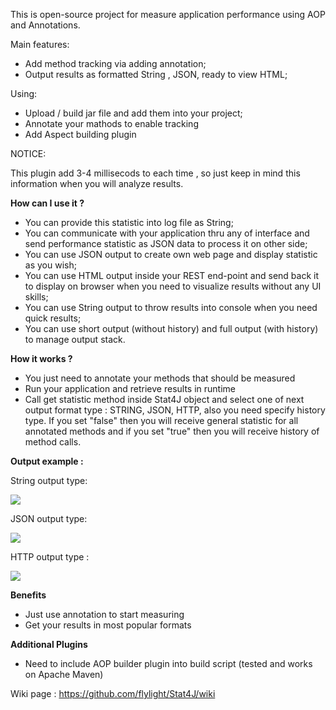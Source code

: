 This is open-source project for measure application performance using AOP and Annotations.

Main features:
- Add method tracking via adding annotation;
- Output results as formatted String , JSON, ready to view HTML;

Using:
- Upload / build jar file and add them into your project;
- Annotate your mathods to enable tracking
- Add Aspect building plugin

NOTICE:

This plugin add 3-4 millisecods to each time , so just keep in mind this information when you will analyze results.

**How can I use it ?**

- You can provide this statistic into log file as String;
- You can communicate with your application thru any of interface and send performance statistic as JSON data to process it on other side;
- You can use JSON output to create own web page and display statistic as you wish;
- You can use HTML output inside your REST end-point and send back it to display on browser when you need to visualize results without any UI skills;
- You can use String output to throw results into console when you need quick results;
- You can use short output (without history) and full output (with history) to manage output stack.

**How it works ?**

- You just need to annotate your methods that should be measured
- Run your application and retrieve results in runtime
- Call get statistic method inside Stat4J object and select one of next output format type : STRING, JSON, HTTP, also you need specify history type. If you set "false" then you will receive general statistic for all annotated methods and if you set "true" then you will receive history of method calls.

**Output example :**

String output type:

![](http://s29.postimg.org/gfx0ld33b/2015_08_12_00_44_53.png)

JSON output type:

![](http://s10.postimg.org/tvkxvr6m1/2015_08_12_00_48_10.png)

HTTP output type : 

![](http://s15.postimg.org/ystewb59n/Stat4_J_THML_examples.png)

**Benefits**

- Just use annotation to start measuring 
- Get your results in most popular formats

**Additional Plugins**

- Need to include AOP builder plugin into build script (tested and works on Apache Maven)

Wiki page : https://github.com/flylight/Stat4J/wiki
